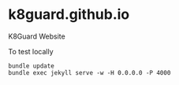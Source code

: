 # k8guard.github.io
K8Guard Website

To test locally

```
bundle update
bundle exec jekyll serve -w -H 0.0.0.0 -P 4000
```
